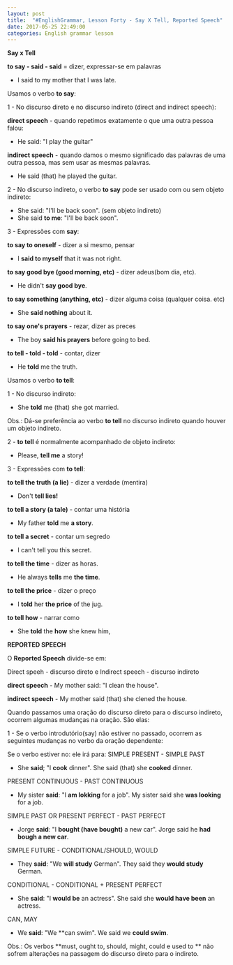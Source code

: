 ```yaml
---
layout: post
title:  "#EnglishGrammar, Lesson Forty - Say X Tell, Reported Speech"
date: 2017-05-25 22:49:00
categories: English grammar lesson
---
```


**Say x Tell**

**to say - said - said** = dizer, expressar-se em palavras

 - I said to my mother that I was late.

Usamos o verbo **to say**:

1 - No discurso direto e no discurso indireto (direct and indirect speech):

**direct speech** - quando repetimos exatamente o que uma outra pessoa falou:

 - He said: "I play the guitar"

**indirect speech** - quando damos o mesmo significado das palavras de uma outra pessoa, mas sem usar as mesmas palavras.

 - He said (that) he played the guitar.

2 - No discurso indireto, o verbo **to say** pode ser usado com ou sem objeto indireto:

 - She said: "I'll be back soon". (sem objeto indireto)
 - She said **to me**: "I'll be back soon".

3 - Expressões com **say**:

**to say to oneself** - dizer a si mesmo, pensar

 - I **said to myself** that it was not right. 

**to say good bye (good morning, etc)** - dizer adeus(bom dia, etc).

 - He didn't **say good bye**.

**to say something (anything, etc)** - dizer alguma coisa (qualquer coisa. etc)

 - She **said nothing** about it.

**to say one's prayers** - rezar, dizer as preces

 - The boy **said his prayers** before going to bed.

**to tell - told - told** - contar, dizer

 - He **told** me the truth.


Usamos o verbo **to tell**:

1 - No discurso indireto:
 
  - She **told** me (that) she got married.

Obs.: Dá-se preferência ao verbo **to tell** no discurso indireto quando houver um objeto indireto.

2 - **to tell** é normalmente acompanhado de objeto indireto:

 - Please, **tell me** a story!

3 - Expressões com **to tell**:

**to tell the truth (a lie)** - dizer a verdade (mentira)

 - Don't **tell lies!**

**to tell a story (a tale)** - contar uma história
 
  - My father **told** me **a story**.

**to tell a secret** - contar um segredo

 - I can't tell you this secret.

**to tell the time** - dizer as horas.

 - He always **tells** me **the time**.

**to tell the price** - dizer o preço

 - I **told** her **the price** of the jug.

**to tell how** - narrar como

 - She **told** the **how** she knew him,


 **REPORTED SPEECH**

O **Reported Speech** divide-se em:

 Direct speeh - discurso direto e
 Indirect speech - discurso indireto


**direct speech** - My mother said: "I clean the house".

**indirect speech** - My mother said (that) she clened the house.

Quando passamos uma oração do discurso direto para o discurso indireto, ocorrem algumas mudanças na oração. São elas:

1 - Se o verbo introdutório(say) não estiver no passado, ocorrem as seguintes mudanças no verbo da oração dependente:

Se o verbo estiver no: ele irá para:
SIMPLE PRESENT - SIMPLE PAST
 
 - She **said**; "I **cook** dinner". She said (that) she **cooked** dinner.

PRESENT CONTINUOUS - PAST CONTINUOUS

 - My sister **said**: "I **am lokking** for a job". My sister said she **was looking** for a job.

SIMPLE PAST OR PRESENT PERFECT - PAST PERFECT

 - Jorge **said**: "I **bought (have bought)** a new car". Jorge said he **had bough a new car**.

SIMPLE FUTURE - CONDITIONAL/SHOULD, WOULD

 - They **said**: "We **will study** German". They said they **would study** German.

CONDITIONAL - CONDITIONAL + PRESENT PERFECT

 - She **said**: "I **would be** an actress". She said she **would have been** an actress.

CAN, MAY

 - We **said**: "We **can swim". We said we **could swim**.

Obs.: Os verbos **must, ought to, should, might, could e used to ** não sofrem alterações na passagem do discurso direto para o indireto.

